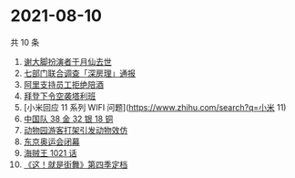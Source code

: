 # 2021-08-10

共 10 条

<!-- BEGIN ZHIHUSEARCH -->
<!-- 最后更新时间 Tue Aug 10 2021 00:11:58 GMT+0800 (China Standard Time) -->
1. [谢大脚扮演者于月仙去世](https://www.zhihu.com/search?q=谢大脚)
1. [七部门联合调查「深房理」通报](https://www.zhihu.com/search?q=深房理)
1. [阿里支持员工拒绝陪酒 ](https://www.zhihu.com/search?q=阿里)
1. [拜登下令空袭塔利班](https://www.zhihu.com/search?q=塔利班)
1. [小米回应 11 系列 WIFI 问题](https://www.zhihu.com/search?q=小米 11)
1. [中国队 38 金 32 银 18 铜](https://www.zhihu.com/search?q=中国队金牌)
1. [动物园游客打架引发动物效仿](https://www.zhihu.com/search?q=北京动物园)
1. [东京奥运会闭幕](https://www.zhihu.com/search?q=东京奥运会闭幕)
1. [海贼王 1021 话](https://www.zhihu.com/search?q=海贼王)
1. [《这！就是街舞》第四季定档](https://www.zhihu.com/search?q=这就是街舞)
<!-- END ZHIHUSEARCH -->
